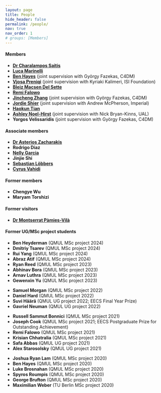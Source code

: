 ```yaml
---
layout: page
title: People
hide_header: false
permalink: /people/
nav: true
nav_order: 1
# groups: [Members]
---
```


<!-- pages/projects.md -->
<!-- <div class="projects"> -->
<!-- {%- for group in page.groups -%}
    {%- assign sorted_members = site.people | sort: "order" | where: "group", group %}
    {%- unless sorted_members == empty -%}
      <h3 class="post-title"><b>{{ group }}</b></h3>
      <div class="row align-items-stretch">
        {%- for person in sorted_members -%}
          {% include person_project_layout.html %}
        {%- endfor %}
      </div>
    {%- endunless -%}
{%- endfor -%} -->
<!-- </div> -->

<h4 class="post-title"><b>Members</b></h4>

* [<b>Dr Charalampos Saitis</b>](http://www.eecs.qmul.ac.uk/people/profiles/saitischaralampos.html)
* [<b>Luca Marinelli</b>](/people/luca/)
* [<b>Ben Hayes</b>](https://benhayes.net/) (joint supervision with György Fazekas, C4DM)
* [<b>Vjosa Preniqi</b>](/people/vjosa/) (joint supervision with Kyriaki Kalimeri, ISI Foundation)
* [<b>Bleiz Macsen Del Sette</b>](/people/bleiz/)
* [<b>Remi Falowo</b>](/people/remi/)
* [<b>Jincheng Zhang</b>](/people/jincheng/) (joint supervision with György Fazekas, C4DM)
* [<b>Jordie Shier</b>](https://jordieshier.com/) (joint supervision with Andrew McPherson, Imperial)
* [<b>Haokun Tian</b>](https://tiianhk.github.io)
* [<b>Ashley Noel-Hirst</b>](https://ashleynoelhirst.co.uk/) (joint supervision with Nick Bryan-Kinns, UAL)
* <b>Yorgos Velissaridis</b> (joint supervision with György Fazekas, C4DM)

<h4 class="post-title"><b>Associate members</b></h4>

* [<b>Dr Asterios Zacharakis</b>](https://asteriszacharakis.wixsite.com/science)
* <b>Rodrigo Diaz</b>
* [<b>Nelly Garcia</b>](https://www.linkedin.com/in/nellyvags0906/?originalSubdomain=uk)
* <b>Jinjie Shi</b>
* [<b>Sebastian Löbbers</b>](https://sebastianlobbers.com/)
* [<b>Cyrus Vahidi</b>](https://cyrusvahidi.com/)

<h4 class="post-title"><b>Former members</b></h4>

* <b>Chengye Wu</b>
* <b>Maryam Torshizi</b> 

<h4 class="post-title"><b>Former visitors</b></h4>

* [<b>Dr Montserrat Pàmies-Vilà</b>](https://iwk.mdw.ac.at/montserrat-pamies-vila/) 

<h4 class="post-title"><b>Former UG/MSc project students</b></h4>

<!-- 2022-23 -->

* <b>Ben Heyderman</b> (QMUL MSc project 2024)
* <b>Dmitriy Tsarev</b> (QMUL MSc project 2024)
* <b>Rui Yang</b> (QMUL MSc project 2024)
* <b>Abraz Atif</b> (QMUL MSc project 2024)
* <b>Ryan Reed</b> (QMUL MSc project 2023)
* <b>Abhinav Bora</b> (QMUL MSc project 2023)
* <b>Arnav Luthra</b> (QMUL MSc project 2023)
* <b>Gewenxin Yu</b> (QMUL MSc project 2023)
<!-- 2021-22 -->
* <b>Samuel Morgan</b> (QMUL MSc project 2022)
* <b>Daniel Hard</b> (QMUL MSc project 2022)
* <b>Suvi Häärä</b> (QMUL UG project 2022; EECS Final Year Prize)
* <b>Gavriel Neuman</b> (QMUL UG project 2022)
<!-- 2020-21 -->
* <b>Russell Sammut Bonnici</b> (QMUL MSc project 2021)
* <b>Joseph Cook</b> (QMUL MSc project 2021; EECS Postgraduate Prize for Outstanding Achievement)
* <b>Remi Falowo</b> (QMUL MSc project 2021)
* <b>Krisian Chhatralia</b> (QMUL MSc project 2021)
* <b>Safa Abbas</b> (QMUL UG project 2021)
* <b>Alex Starosolsky</b> (QMUL UG project 2021)
<!-- 2019-20 -->
* <b>Joshua Ryan Lam</b> (QMUL MSc project 2020)
* <b>Ben Hayes</b> (QMUL MSc project 2020)
* <b>Luke Brosnahan</b> (QMUL MSc project 2020)
* <b>Spyros Roumpis</b> (QMUL MSc project 2020)
* <b>George Brufton</b> (QMUL MSc project 2020)
* <b>Maximilian Weber</b> (TU Berlin MSc project 2020)

